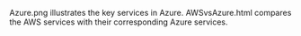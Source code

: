 Azure.png illustrates the key services in Azure.
AWSvsAzure.html compares the AWS services with their corresponding Azure services.
